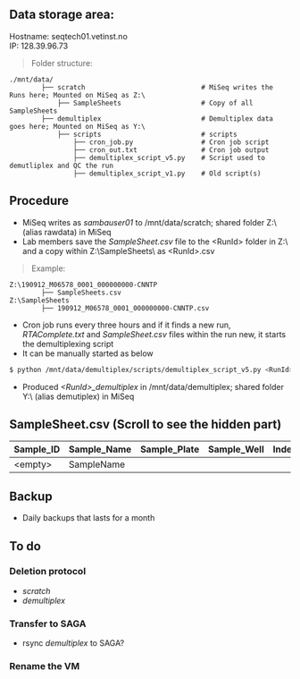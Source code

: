 ## Data storage area:
Hostname: seqtech01.vetinst.no  
IP: 128.39.96.73
> Folder structure:  

    ./mnt/data/ 
            ├── scratch                             # MiSeq writes the Runs here; Mounted on MiSeq as Z:\
                ├── SampleSheets                    # Copy of all SampleSheets
            ├── demultiplex                         # Demultiplex data goes here; Mounted on MiSeq as Y:\  
                ├── scripts                         # scripts
                    ├── cron_job.py                 # Cron job script 
                    ├── cron_out.txt                # Cron job output
                    ├── demultiplex_script_v5.py    # Script used to demutliplex and QC the run 
                    ├── demultiplex_script_v1.py    # Old script(s)


## Procedure
* MiSeq writes as _sambauser01_ to /mnt/data/scratch; shared folder Z:\ (alias rawdata) in MiSeq
* Lab members save the _SampleSheet.csv_ file to the \<RunId\> folder in Z:\ and a copy within Z:\SampleSheets\ as \<RunId>\.csv

> Example:  

    Z:\190912_M06578_0001_000000000-CNNTP 
            ├── SampleSheets.csv                             
    Z:\SampleSheets 
            ├── 190912_M06578_0001_000000000-CNNTP.csv                            
                 
      
                
* Cron job runs every three hours and if it finds a new run, _RTAComplete.txt_ and _SampleSheet.csv_ files within the run new, it starts the demultiplexing script
* It can be manually started as below
```bash
$ python /mnt/data/demultiplex/scripts/demultiplex_script_v5.py <RunId>
```
* Produced _\<RunId\>\_demultiplex_ in /mnt/data/demultiplex; shared folder Y:\ (alias demutiplex) in MiSeq
    
## SampleSheet.csv (Scroll to see the hidden part)

| __Sample_ID__ | __Sample_Name__ | __Sample_Plate__ | __Sample_Well__ | __Index_Plate_Well__ | __I7_Index_ID__ | __index__ | __I5_Index_ID__ | __index__ | __Sample_Project__ | __Description__ |__Analysis__|
|-------------|------------|------------|-------------|------------|------------|------------|------------|-------------|------------|------------|------------|
| \<empty\>     | SampleName     |       |          |      | UDP0018      |  AGAGGCAACC    | UDP0018      | CTAATGATGG         | Listeria_20200101     |       |   X   |

## Backup
* Daily backups that lasts for a month

## To do
### Deletion protocol
* _scratch_
* _demultiplex_

### Transfer to SAGA
* rsync _demultiplex_ to SAGA?

### Rename the VM
